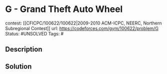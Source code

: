 # G - Grand Theft Auto Wheel

contest: [[CFICPC/100622/100622|2009-2010 ACM-ICPC, NEERC, Northern Subregional Contest]]
url: https://codeforces.com/gym/100622/problem/G
Status: #UNSOLVED
Tags: #

## Description

## Solution

